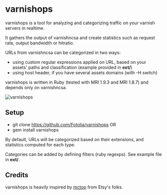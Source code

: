 # varnishops

varnishops is a tool for analyzing and categorizing traffic on your varnish servers in realtime.

It gathers the output of varnishncsa and create statistics such as request rate, output bandwidth or hitratio.

URLs from varnishncsa can be categorized in two ways:
 * using custom regular expressions applied on URL, based on your assets' paths and classification (example provided in **ext/**)
 * using host header, if you have several assets domains (with -H switch)

varnishops is written in Ruby (tested with MRI 1.9.3 and MRI 1.8.7) and depends only on varnishncsa.

![varnishops](https://raw.github.com/Fotolia/varnishops/master/doc/varnishops.png)

## Setup

 * git clone https://github.com/Fotolia/varnishops
OR
 * gem install varnishops


By default, URLs will be categorized based on their extensions, and statistics computed for each type.

Categories can be added by defining filters (ruby regexps). See example file in **ext/**.

## Credits

varnishops is heavily inspired by [mctop](http://github.com/etsy/mctop) from Etsy's folks.
